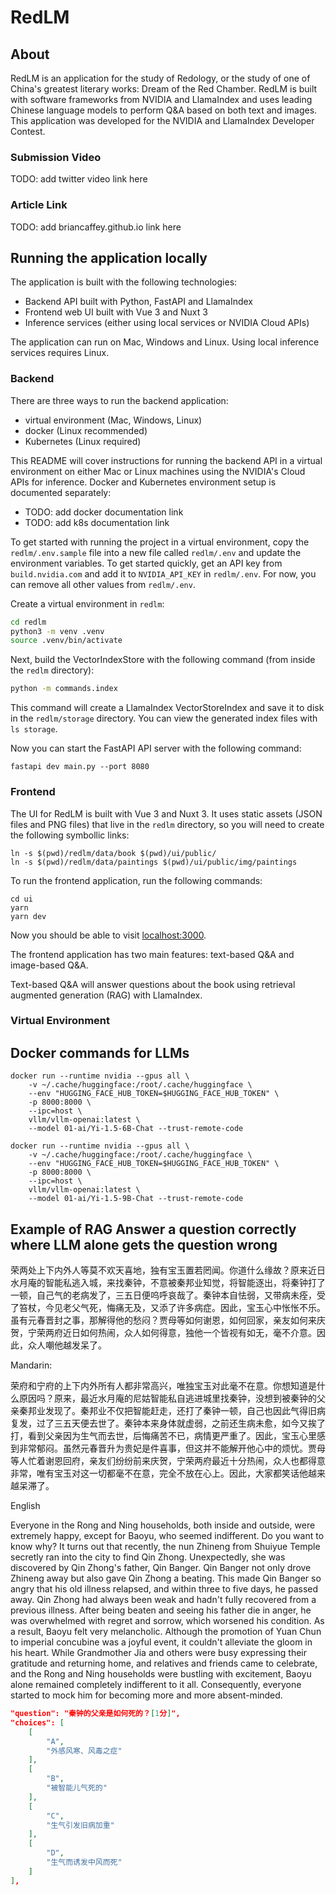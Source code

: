 # RedLM

## About

RedLM is an application for the study of Redology, or the study of one of China's greatest literary works: Dream of the Red Chamber. RedLM is built with software frameworks from NVIDIA and LlamaIndex and uses leading Chinese language models to perform Q&A based on both text and images. This application was developed for the NVIDIA and LlamaIndex Developer Contest.

### Submission Video

TODO: add twitter video link here

### Article Link

TODO: add briancaffey.github.io link here

## Running the application locally

The application is built with the following technologies:

- Backend API built with Python, FastAPI and LlamaIndex
- Frontend web UI built with Vue 3 and Nuxt 3
- Inference services (either using local services or NVIDIA Cloud APIs)

The application can run on Mac, Windows and Linux. Using local inference services requires Linux.

### Backend

There are three ways to run the backend application:

- virtual environment (Mac, Windows, Linux)
- docker (Linux recommended)
- Kubernetes (Linux required)

This README will cover instructions for running the backend API in a virtual environment on either Mac or Linux machines using the NVIDIA's Cloud APIs for inference. Docker and Kubernetes environment setup is documented separately:

- TODO: add docker documentation link
- TODO: add k8s documentation link


To get started with running the project in a virtual environment, copy the `redlm/.env.sample` file into a new file called `redlm/.env` and update the environment variables. To get started quickly, get an API key from `build.nvidia.com` and add it to `NVIDIA_API_KEY` in `redlm/.env`. For now, you can remove all other values from `redlm/.env`.

Create a virtual environment in `redlm`:

```bash
cd redlm
python3 -m venv .venv
source .venv/bin/activate
```

Next, build the VectorIndexStore with the following command (from inside the `redlm` directory):

```bash
python -m commands.index
```

This command will create a LlamaIndex VectorStoreIndex and save it to disk in the `redlm/storage` directory. You can view the generated index files with `ls storage`.

Now you can start the FastAPI API server with the following command:

```
fastapi dev main.py --port 8080
```

### Frontend

The UI for RedLM is built with Vue 3 and Nuxt 3. It uses static assets (JSON files and PNG files) that live in the `redlm` directory, so you will need to create the following symbollic links:

```
ln -s $(pwd)/redlm/data/book $(pwd)/ui/public/
ln -s $(pwd)/redlm/data/paintings $(pwd)/ui/public/img/paintings
```

To run the frontend application, run the following commands:

```
cd ui
yarn
yarn dev
```

Now you should be able to visit [localhost:3000](http://localhost:3000).

The frontend application has two main features: text-based Q&A and image-based Q&A.

Text-based Q&A will answer questions about the book using retrieval augmented generation (RAG) with LlamaIndex.


### Virtual Environment

## Docker commands for LLMs

```
docker run --runtime nvidia --gpus all \
    -v ~/.cache/huggingface:/root/.cache/huggingface \
    --env "HUGGING_FACE_HUB_TOKEN=$HUGGING_FACE_HUB_TOKEN" \
    -p 8000:8000 \
    --ipc=host \
    vllm/vllm-openai:latest \
    --model 01-ai/Yi-1.5-6B-Chat --trust-remote-code
```

```
docker run --runtime nvidia --gpus all \
    -v ~/.cache/huggingface:/root/.cache/huggingface \
    --env "HUGGING_FACE_HUB_TOKEN=$HUGGING_FACE_HUB_TOKEN" \
    -p 8000:8000 \
    --ipc=host \
    vllm/vllm-openai:latest \
    --model 01-ai/Yi-1.5-9B-Chat --trust-remote-code
```


## Example of RAG Answer a question correctly where LLM alone gets the question wrong

荣两处上下内外人等莫不欢天喜地，独有宝玉置若罔闻。你道什么缘故？原来近日水月庵的智能私逃入城，来找秦钟，不意被秦邦业知觉，将智能逐出，将秦钟打了一顿，自己气的老病发了，三五日便呜呼哀哉了。秦钟本自怯弱，又带病未痊，受了笞杖，今见老父气死，悔痛无及，又添了许多病症。因此，宝玉心中怅怅不乐。虽有元春晋封之事，那解得他的愁闷？贾母等如何谢恩，如何回家，亲友如何来庆贺，宁荣两府近日如何热闹，众人如何得意，独他一个皆视有如无，毫不介意。因此，众人嘲他越发呆了。

Mandarin:

荣府和宁府的上下内外所有人都非常高兴，唯独宝玉对此毫不在意。你想知道是什么原因吗？原来，最近水月庵的尼姑智能私自逃进城里找秦钟，没想到被秦钟的父亲秦邦业发现了。秦邦业不仅把智能赶走，还打了秦钟一顿，自己也因此气得旧病复发，过了三五天便去世了。秦钟本来身体就虚弱，之前还生病未愈，如今又挨了打，看到父亲因为生气而去世，后悔痛苦不已，病情更严重了。因此，宝玉心里感到非常郁闷。虽然元春晋升为贵妃是件喜事，但这并不能解开他心中的烦忧。贾母等人忙着谢恩回府，亲友们纷纷前来庆贺，宁荣两府最近十分热闹，众人也都得意非常，唯有宝玉对这一切都毫不在意，完全不放在心上。因此，大家都笑话他越来越呆滞了。

English

Everyone in the Rong and Ning households, both inside and outside, were extremely happy, except for Baoyu, who seemed indifferent. Do you want to know why? It turns out that recently, the nun Zhineng from Shuiyue Temple secretly ran into the city to find Qin Zhong. Unexpectedly, she was discovered by Qin Zhong's father, Qin Banger. Qin Banger not only drove Zhineng away but also gave Qin Zhong a beating. This made Qin Banger so angry that his old illness relapsed, and within three to five days, he passed away. Qin Zhong had always been weak and hadn't fully recovered from a previous illness. After being beaten and seeing his father die in anger, he was overwhelmed with regret and sorrow, which worsened his condition. As a result, Baoyu felt very melancholic. Although the promotion of Yuan Chun to imperial concubine was a joyful event, it couldn't alleviate the gloom in his heart. While Grandmother Jia and others were busy expressing their gratitude and returning home, and relatives and friends came to celebrate, and the Rong and Ning households were bustling with excitement, Baoyu alone remained completely indifferent to it all. Consequently, everyone started to mock him for becoming more and more absent-minded.



```json
"question": "秦钟的父亲是如何死的？[1分]",
"choices": [
    [
        "A",
        "外感风寒、风毒之症"
    ],
    [
        "B",
        "被智能儿气死的"
    ],
    [
        "C",
        "生气引发旧病加重"
    ],
    [
        "D",
        "生气而诱发中风而死"
    ]
],
```